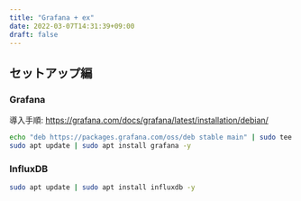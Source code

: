 ```yaml
---
title: "Grafana + ex"
date: 2022-03-07T14:31:39+09:00
draft: false
---
```


## セットアップ編
### Grafana
導入手順: https://grafana.com/docs/grafana/latest/installation/debian/
```bash
echo "deb https://packages.grafana.com/oss/deb stable main" | sudo tee -a /etc/apt/sources.list.d/grafana.list
sudo apt update | sudo apt install grafana -y
```

### InfluxDB
```bash
sudo apt update | sudo apt install influxdb -y
```